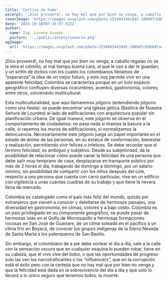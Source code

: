 ```yaml
---
title: 'Cortina de humo'
excerpt: '¡Dios proveerá!, no hay mal que por bien no venga, a caballo regalao no se le mira el colmillo, al mal tiempo buena cara, al que le van a dar le guardan; y un sinfín de dichos con los cuales los colombianos llenamos de “esperanza” la idea de...'
coverImage: 'https://images.unsplash.com/photo-1534943441045-1009d7cb0bb9?auto=format&fit=crop&q=80&w=2008&ixlib=rb-4.0.3&ixid=M3wxMjA3fDB8MHxwaG90by1wYWdlfHx8fGVufDB8fHx8fA%3D%3D'
date: '2023-10-18T07:35:07.322Z'
author:
  name: Ing. Lorena Guzmán.
  picture: '../public/assets/usuario.png'
ogImage:
  url: 'https://images.unsplash.com/photo-1534943441045-1009d7cb0bb9?auto=format&fit=crop&q=80&w=2008&ixlib=rb-4.0.3&ixid=M3wxMjA3fDB8MHxwaG90by1wYWdlfHx8fGVufDB8fHx8fA%3D%3D'
---
```


¡Dios proveerá!, no hay mal que por bien no venga, a caballo regalao no se le mira el colmillo, al mal tiempo buena cara, al que le van a dar le guardan; y un sinfín de dichos con los cuales los colombianos llenamos de “esperanza” la idea de un mejor futuro, y esto nos permite vivir en una aparente felicidad, Colombia se caracteriza porque en un solo espacio geográfico confluyen diversas costumbres, acentos, gastronomía, colores, entre otros, volviéndolo multicultural. 

Esta multiculturalidad, que aquí llamaremos jolgorio (entendiendo jolgorio como una fiesta): se puede encontrar una iglesia gótica (Basílica de Nuestra Señora de Lourdes) al lado de edificaciones con arquitectura popular sin planificación urbana. De igual manera, este jolgorio se observa en el comportamiento de ciudadanos: no pasa nada si tiramos la basura a la calle, si rayamos los muros de edificaciones, si normalizamos la delincuencia. Necesariamente este jolgorio juega un papel importante en el estado de ánimo de las personas, en su estatus de conformación, bienestar y realización, permitiendo vivir felices o infelices. Se debe recordar que el termino felicidad, es ambiguo y subjetivo. Desde su subjetividad, da la posibilidad de relacionar cómo puede variar la felicidad de una persona que debe salir muy temprano de casa, desplazarse en transporte público por más de 2 horas al día, trabajando de domingo a domingo, por un salario mínimo, sin posibilidad de compartir con los niños después del cole, respecto a una persona que cuenta con carro particular, vive en un edificio con vigilancia a unas cuantas cuadras de su trabajo y que tiene la nevera llena de mercado.

Colombia es catalogado como el país más feliz del mundo, quizás por extranjeros que vienen a conocer y deleitarse de hermosos paisajes, una diversidad en gastronomía, en climas, colores y a bajo costo. Colombia es un país privilegiado en su componente geográfico, se puede pasar de hermosas islas en el Golfo de Morrosquillo a hermosas formaciones rocosas en San José de Guaviare, de un clima soleado en el pacífico a un clima frío en Boyacá, de conocer los grupos indígenas de la Sierra Nevada de Santa Marta a los palenqueros de San Basilio. 

Sin embargo, el colombiano de a pie debe sortear el día a día, sale a la calle con la sensación oscura que en cualquier esquina lo pueden robar, tiene en su cabeza, que el vivo vive del bobo, o que las oportunidades de progreso solo las ven los narcotraficantes o los “influencers”, que en la corrupción está el éxito pero con la certeza que no hay mal que por bien no venga y que la felicidad está dada en la sobrevivencia del día a día y que solo lo llevará a lo único seguro que tenemos todos: la muerte.   
